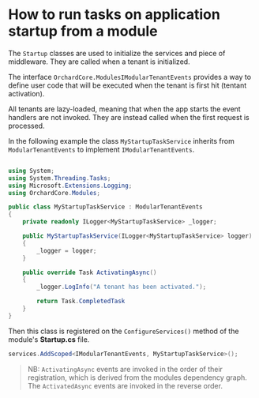 # How to run tasks on application startup from a module

The `Startup` classes are used to initialize the services and piece of middleware. 
They are called when a tenant is initialized.

The interface `OrchardCore.ModulesIModularTenantEvents` provides a way to define user code that will 
be executed when the tenant is first hit (tentant activation).

All tenants are lazy-loaded, meaning that when the app starts the event handlers are 
not invoked. They are instead called when the first request is processed.

In the following example the class `MyStartupTaskService` inherits from `ModularTenantEvents` 
to implement `IModularTenantEvents`.

```csharp

using System;
using System.Threading.Tasks;
using Microsoft.Extensions.Logging;
using OrchardCore.Modules;

public class MyStartupTaskService : ModularTenantEvents
{
    private readonly ILogger<MyStartupTaskService> _logger;

    public MyStartupTaskService(ILogger<MyStartupTaskService> logger)
    {
        _logger = logger;
    }

    public override Task ActivatingAsync()
    {
        _logger.LogInfo("A tenant has been activated.");

        return Task.CompletedTask
    }
}
```

Then this class is registered on the `ConfigureServices()` method of the module's __Startup.cs__ file.

```csharp
services.AddScoped<IModularTenantEvents, MyStartupTaskService>();
```

> NB: `ActivatingAsync` events are invoked in the order of their registration, which is derived from
the modules dependency graph. The `ActivatedAsync` events are invoked in the reverse order.
